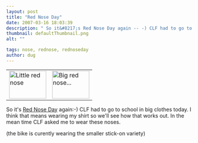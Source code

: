 ```yaml
---
layout: post
title: "Red Nose Day"
date: 2007-03-16 18:03:39
description: " So it&#8217;s Red Nose Day again -- -) CLF had to go to school in big clothes today. I think that means wearing my shirt so we&#8217;ll see how that works out. In the mean time CLF asked me to wear&#8230;"
thumbnail: defaultThumbnail.png
alt: ""

tags: nose, rednose, rednoseday
author: dug
---
```


<table><tr><td><a href="http://www.flickr.com/photos/bozo/422865617/" title="Photo Sharing"><img src="http://farm1.static.flickr.com/131/422865617_5597dca43b_t.jpg" width="100" height="75" alt="Little red nose" /></a></td><td><a href="http://www.flickr.com/photos/bozo/422866187/" title="Photo Sharing"><img src="http://farm1.static.flickr.com/149/422866187_7a5b54fa41_t.jpg" width="100" height="75" alt="Big red nose..." /></a></td></tr></table>

<p>So it's <a title="Red Nose Day" href="http://www.rednoseday.com/">Red Nose Day</a> again:-) <span class="caps">CLF </span>had to go to school in big clothes today. I think that means wearing my shirt so we'll see how that works out. In the mean time <span class="caps">CLF </span>asked me to wear these noses.</p>

<p>(the bike is curently wearing the smaller stick-on variety)</p>
